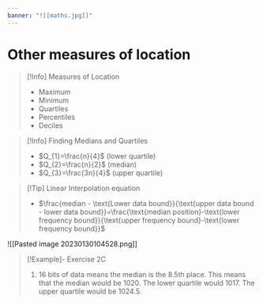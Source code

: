 ```yaml
---
banner: "![[maths.jpg]]"
---
```

# Other measures of location 

> [!Info] Measures of Location 
> - Maximum 
> - Minimum 
> - Quartiles
> - Percentiles
> - Deciles

> [!Info] Finding Medians and Quartiles 
> - $Q_{1}=\frac{n}{4}$ (lower quartile)
> - $Q_{2}=\frac{n}{2}$ (median)
> - $Q_{3}=\frac{3n}{4}$ (upper quartile)

> [!Tip] Linear Interpolation equation 
>  - $\frac{median - \text{Lower data bound}}{\text{upper data bound - lower data bound}}=\frac{\text{median position}-\text{lower frequency bound}}{\text{upper frequency bound}-\text{lower frequency bound}}$

![[Pasted image 20230130104528.png]]

> [!Example]- Exercise 2C
>1. 16 bits of data means the median is the 8.5th place. This means that the median would be 1020. The lower quartile would 1017. The upper quartile would be 1024.5.


